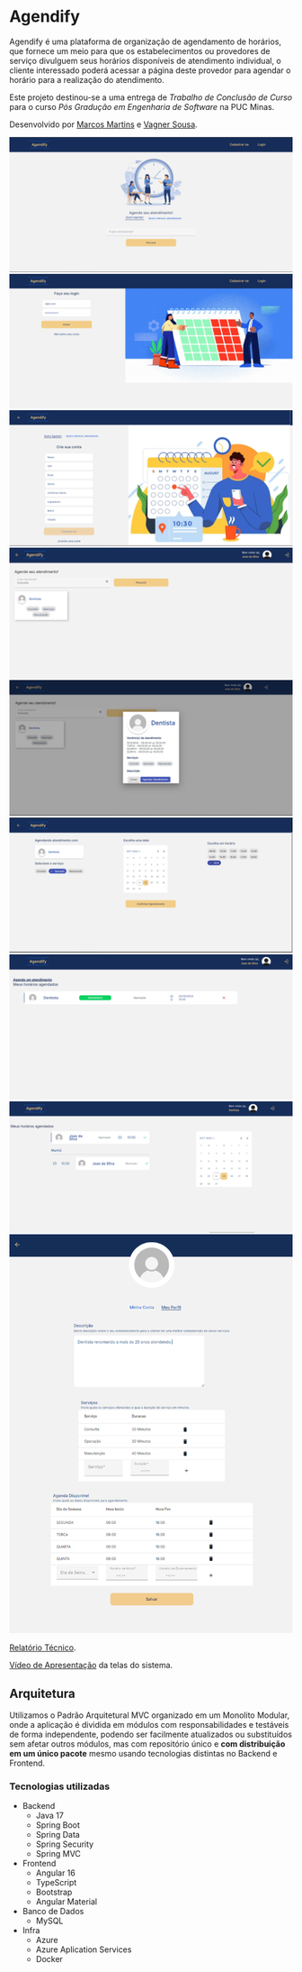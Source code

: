 # Agendify

Agendify é uma plataforma de organização de agendamento de horários, que fornece um meio para que os estabelecimentos ou provedores de serviço divulguem seus horários disponíveis de atendimento individual, o cliente interessado poderá acessar a página deste provedor para agendar o horário para a realização do atendimento.

Este projeto destinou-se a uma entrega de _Trabalho de Conclusão de Curso_ para o curso _Pós Gradução em Engenharia de Software_ na PUC Minas.

Desenvolvido por [Marcos Martins](https://github.com/MarcosMart1ns) e [Vagner Sousa](https://github.com/VagnerFreitas).

<img src="./others/docs/images/home.png">
<img src="./others/docs/images/login.png">
<img src="./others/docs/images/cadastro.png">
<img src="./others/docs/images/pesquisa.png">
<img src="./others/docs/images/destalhes-perfil.png">
<img src="./others/docs/images/agendamento.png">
<img src="./others/docs/images/agenda-cliente.png">
<img src="./others/docs/images/agenda-est.png">
<img src="./others/docs/images/est-perfil.png">

[Relatório Técnico](./others/docs/).

[Vídeo de Apresentação](./others/docs/) da telas do sistema.

## Arquitetura

Utilizamos o Padrão Arquitetural MVC organizado em um Monolito Modular, onde a aplicação é dividida em módulos com responsabilidades e testáveis de forma independente, podendo ser facilmente atualizados ou substituídos sem afetar outros módulos, mas com repositório único e **com distribuição em um único pacote** mesmo usando tecnologias distintas no Backend e Frontend.

### Tecnologias utilizadas
 
- Backend
   - Java 17
   - Spring Boot
   - Spring Data
   - Spring Security
   - Spring MVC
- Frontend
  -	Angular 16
  -	TypeScript
  -	Bootstrap
  -	Angular Material                                                                                                                      
- Banco de Dados
  -	MySQL
- Infra
  - Azure
  - Azure Aplication Services
  - Docker